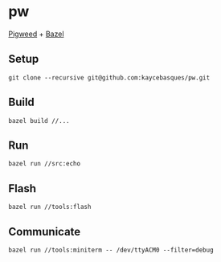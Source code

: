# pw

[Pigweed](https://pigweed.dev) + [Bazel](https://bazel.dev)

## Setup

```
git clone --recursive git@github.com:kaycebasques/pw.git
```

## Build

```
bazel build //...
```

## Run

```
bazel run //src:echo
```

## Flash

```
bazel run //tools:flash
```

## Communicate

```
bazel run //tools:miniterm -- /dev/ttyACM0 --filter=debug
```
